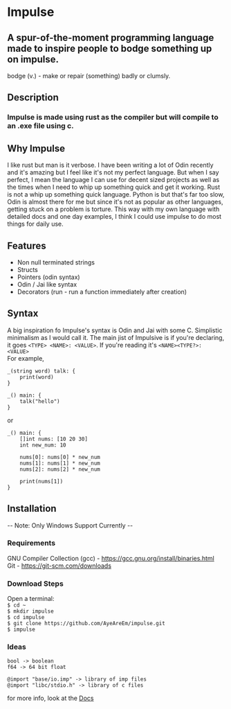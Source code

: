 # Impulse
## A spur-of-the-moment programming language made to inspire people to bodge something up on impulse.
bodge (v.) - make or repair (something) badly or clumsly.

## Description
### Impulse is made using rust as the compiler but will compile to an .exe file using c.

## Why Impulse
I like rust but man is it verbose. I have been writing a lot of Odin recently and it's amazing but I feel like it's not my perfect language.
But when I say perfect, I mean the language I can use for decent sized projects as well as the times when I need to whip up something quick and get it working.
Rust is not a whip up something quick language. Python is but that's far too slow, Odin is almost there for me but since it's not as popular as other languages, getting stuck on a problem is torture.
This way with my own language with detailed docs and one day examples, I think I could use impulse to do most things for daily use.

## Features
- Non null terminated strings
- Structs
- Pointers (odin syntax)
- Odin / Jai like syntax
- Decorators (run - run a function immediately after creation)

## Syntax
A big inspiration fo Impulse's syntax is Odin and Jai with some C. Simplistic minimalism as I would call it.
The main jist of Impulsive is if you're declaring, it goes `<TYPE> <NAME>: <VALUE>`. If you're reading it's `<NAME><TYPE?>: <VALUE>`
<br>
For example,
```
_(string word) talk: {
    print(word)
}

_() main: {
    talk("hello")
}
```
or
```
_() main: {
    []int nums: [10 20 30]
    int new_num: 10

    nums[0]: nums[0] * new_num
    nums[1]: nums[1] * new_num
    nums[2]: nums[2] * new_num

    print(nums[1])
}
```

## Installation
-- Note: Only Windows Support Currently --

### Requirements
GNU Compiler Collection (gcc) - <a href="https://gcc.gnu.org/install/binaries.html">https://gcc.gnu.org/install/binaries.html</a><br>
Git - <a href="https://git-scm.com/downloads">https://git-scm.com/downloads</a>

### Download Steps
Open a terminal:<br>
`$ cd ~`<br>
`$ mkdir impulse`<br>
`$ cd impulse`<br>
`$ git clone https://github.com/AyeAreEm/impulse.git`<br>
`$ impulse`

### Ideas
```
bool -> boolean
f64 -> 64 bit float

@import "base/io.imp" -> library of imp files
@import "libc/stdio.h" -> library of c files
```
for more info, look at the <a href="./DOCS/DOCS.md">Docs</a>
